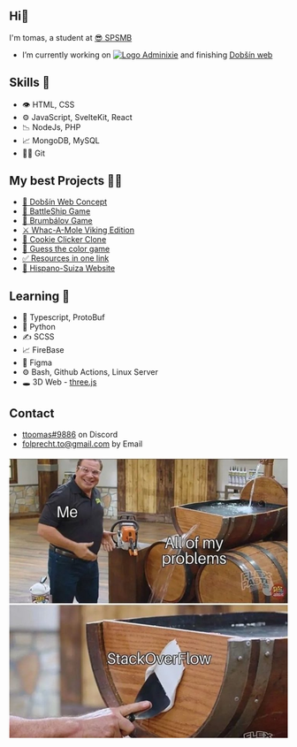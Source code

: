 ## Hi👋

I'm tomas, a student at [😎 SPSMB](https://www.spsmb.cz/)
- I’m currently working on [![Logo](https://avatars.githubusercontent.com/u/144601866?s=50&v=4) Adminixie](https://github.com/adminixie) and finishing [Dobšín web](https://dobsin-web-concept.vercel.app/)

## Skills 💪
- 👁️ HTML, CSS
- ⚙️ JavaScript, SvelteKit, React
- 📉 NodeJs, PHP
- 📈 MongoDB, MySQL
- 🧗‍♂️ Git

## My best Projects 👨‍💻
- [🍃 Dobšín Web Concept](https://dobsin-web-concept.vercel.app/)
- [🚢 BattleShip Game](https://github.com/ttoomas/battleship-game)
- [🧙 Brumbálov Game](https://github.com/ttoomas/brumbalov-game)
- [⚔️ Whac-A-Mole Viking Edition](https://github.com/ttoomas/whac-a-mole-vikings)
- [🍪 Cookie Clicker Clone](https://github.com/ttoomas/cookie-clicker-clone)
- [🎨 Guess the color game](https://github.com/ttoomas/guess-the-color-game)
- [✅ Resources in one link](https://github.com/ttoomas/resources-in-one-link)
- [🚗 Hispano-Suiza Website](https://hispanosuizaandclassic.com/)


## Learning 👀
- 💞 Typescript, ProtoBuf
- 🐾 Python
- ✍️ SCSS
- 📈 FireBase
- 👀 Figma
- ⚙️ Bash, Github Actions, Linux Server
- 🕳️ 3D Web - [three.js](https://threejs.org/)

## Contact

- [ttoomas#9886](https://github.com/ttoomas) on Discord
- [folprecht.to@gmail.com](mailto:folprecht.to@gmail.com) by Email

![img](https://raw.githubusercontent.com/ttoomas/ttoomas/main/stackoverflow.jpg)
